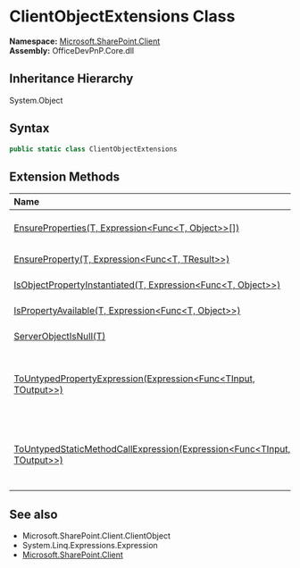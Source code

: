 # ClientObjectExtensions Class
  

**Namespace:** [Microsoft.SharePoint.Client](Microsoft.SharePoint.Client.md)  
**Assembly:** OfficeDevPnP.Core.dll  
## Inheritance Hierarchy
System.Object  
## Syntax
```C#
public static class ClientObjectExtensions
```
## Extension Methods
|**Name**|**Description**|
|:-----|:-----|
| [EnsureProperties(T, Expression&lt;Func&lt;T, Object&gt;&gt;[])](Microsoft.SharePoint.Client.ClientObjectExtensions.662d7ca7.md) |  Ensures that particular properties are loaded on the 
| [EnsureProperty(T, Expression&lt;Func&lt;T, TResult&gt;&gt;)](Microsoft.SharePoint.Client.ClientObjectExtensions.84242e1a.md) |  Ensures that particular property is loaded on the 
| [IsObjectPropertyInstantiated(T, Expression&lt;Func&lt;T, Object&gt;&gt;)](Microsoft.SharePoint.Client.ClientObjectExtensions.21ee3124.md) | Check if a property is instantiated on a object
| [IsPropertyAvailable(T, Expression&lt;Func&lt;T, Object&gt;&gt;)](Microsoft.SharePoint.Client.ClientObjectExtensions.18c63636.md) | Check if a property is available on a object
| [ServerObjectIsNull(T)](Microsoft.SharePoint.Client.ClientObjectExtensions.bd54c126.md) | Checks if the ClientObject is null
| [ToUntypedPropertyExpression(Expression&lt;Func&lt;TInput, TOutput&gt;&gt;)](Microsoft.SharePoint.Client.ClientObjectExtensions.966602f3.md) | Converts generic Expression&lt;Func&lt;TInput, TOutput&gt;&gt; to Expression with object return type - Expression&lt;Func&lt;TInput, object&gt;&gt;
| [ToUntypedStaticMethodCallExpression(Expression&lt;Func&lt;TInput, TOutput&gt;&gt;)](Microsoft.SharePoint.Client.ClientObjectExtensions.57555fd4.md) | Converts generic Expression&lt;Func&lt;TInput, TOutput&gt;&gt; to Expression with object return type - Expression&lt;Func&lt;TInput, object&gt;&gt;
## See also
- Microsoft.SharePoint.Client.ClientObject
- System.Linq.Expressions.Expression
- [Microsoft.SharePoint.Client](Microsoft.SharePoint.Client.md)
